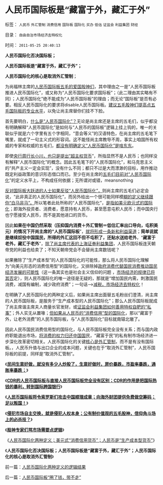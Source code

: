 # 人民币国际板是“藏富于外，藏汇于外”

标签： `人民币` `外汇管制` `消费信用` `国际板` `国际化` `买办` `低估` `证监会` `利益集团` `财经` 

目录： `自由自治市场经济去特权化`

时间： `2011-05-25 20:40:13`

**人民币国际化否决国际板；**

**人民币国际板是“藏富于外，藏汇于外”；**

**人民币国际化的核心是取消外汇管制**；

为尚福林主席的[人民币国际板五毛的爱国股神们](../../../2010/11/29/国际板是最具卖国潜力的选手.md)，其中理由之一是“人民币国际板推进人民币国际化”，或又称为“人民币国际化要求国际板”；（此二理由其实略有不同）；人民币国际化”绝不能成为“人民币国际板”的理由；而无论“国际板”是否有必要。相反人民币国际化的要求将disable人民币国际板。[建议五毛股神们提高点五毛国际板的专业水平](../../../2009/10/21/人，鬼.md)，以免让尚主席替你们挂不下脸。

首先要明白，[什么是“人民币国际化”？](../../../2009/4/5/人民币国际化条件和黄宗羲定律综合症金标准.md)无论是尚主席还是主席的五毛们，似乎都没有明确解释“人民币国际化”是如何与“人民币的国际板”逻辑上挂上钩的，唯一的关联似乎就是六个字里有五个字相同，“意会等义”的汉语特色，在尚主席的五毛笔下嘴里，就成了一句主义式的形容词。这不能怪尚主席教导不周，事实上咱国所有权威的专家和权威的五毛们，[都没有明确定义“人民币国际化”是啥东东](../../../2009/6/30/人民币国际化可能是中国百姓利益的噩耗.md)。

即使[央行周行长小川，也只是提出“超主权货币](../../../2009/3/29/外汇投资管理办法;保障房的厕所;周小川新瓶旧酒笨主意.md)”，所指显然不是人民币；也同样没有解释“人民币国际化”的概念。因此五毛笔下的“人民币国际化”，和马克思主义的“共产主义一定会实现”，没有什么不同；都只不过是大而漂渺的目标，用作推动既定利益政策的意识形态借口而已。至少在尚主席的[五毛们目前对“人民币国际化](../../../2011/5/18/否定市场的五毛股神信仰什么？.md)”的定义水平上，不构成任何依据；无所谓对或错，meansnothing

[反对国际板大跃进的人士如果反驳“人民币国际化”，](../../../2009/7/4/人民币国际化只能是大跃进式的白日梦.md)则尚主席的五毛们必定会说，“此非真正的人民币国际化”，而另外给出一个很可能同样模[糊的定义继续跟你“白马非马”。](../../../2010/1/9/“白马非马”与辩证法和实证和科学理论.md)所以笔者此处所称的“人民币国际化”，[是指如美元欧元式的国际化](../../../2010/11/29/欧元含金量的不足和蒙代尔的“妙计”；.md)；即海外投资者、消费者，愿意持有人民币，甚至愿意屯积人民币；而中国央行也宁愿接受人民币，而不是其他进口的货币。

因此**如果在中国仍然采取（压抑国内消费＋外汇管制＝低估汇率出口导向，屯积美元）的情况下开尚主席的“人民币国际板**”，[就将形成一条新和利益渠道](../../../2011/5/19/人民币国际板，外汇管制下的腐败.md)；**简单说就是继续奴役中国国民，所得的外汇这回不但不屯积了，还贴水送给老外**，“**藏富于老外，藏汇于老外**”，[除了尚主席代表的上海证券利益集团](../../../2011/5/12/CDR的人民币国际板也是该死的.md)，人民币国际板连天朝帝党的利益也给卖了；不知天朝帝党会不会替尚主席数钱呢？

如果撇除了“生产成本型”的人民币国际化的可能性，那么将人民币国际化理解为“向美元形态的消费信用型”的国际化，又排除掉[政府消费代替国民消费推动国民经济发展的可能性](../../../2010/3/27/生产的价值是消费者的体验；政府无法代替.md)（这一条其实也是社会主义信仰的问题 ，[市场经济的规律已将其否](../../../2011/1/19/米塞斯原理与百年中国历史错误.md)定），则人民币国际化的唯一途径是无疑的，那就是“增加国民内需，刺激国民消费，减国有编制，减少政府消费”；一句话——>[减税，市场经济去特权化](../../../2010/10/1/拨乱反正就会有“失去的几十年”——＞比亡国强！.md)！

在明确了人民币国际化的两种定义后，如果尚主席出面替五毛粉丝们澄清，尚主席的人民币国际板，是服务于“生产成本型的人民币国际化”；那么人民币国际板就成了尚主席谐主席夫人商量长官发财，或[证监会利益集团如何善用特权自肥的“私事”](../../../2009/8/2/行政监管无法减少腐败，无法控制特权最大化定律.md)；外人实无从置喙；[但如果从人民币的“消费信用”型的国际化](../../../2010/11/29/美元仍然是世界上含金量最高的货币.md)，那以“藏富于外，让老外消费”的人民币国际板，与“人民币国际化”目标就南辕北辙了。

因此人民币国民消费信用型的国际化，与人民币国际板完全没有关系；而与国内政府职能退出市场，[将消费的权力归还中国国](../../../2010/5/30/价值守衡定律：满足消费的GDP才有价值.md)民，“藏富于民”的私有制市场经济进一步深化改革密切相关。人民币国际化的关键[核心是外汇管制](../../../2011/4/21/外汇管制中的人民币黄金价格.md)，而不是有没有国际板。，人民币升值与出口企业的成本问题，关键也在于“取消外汇管制”，人民币国际板的前提，同样是“取消外汇管制”。

《[**民间生意好做，就没有多少人炒股了，生意好做时，房价暴跌，市盈率暴跌，通胀率暴跌；**](../../../2011/5/11/生意好做自然房价暴跌，市盈率暴跌.md)》

《[**CDR的人民币国际板与直接人民币国际板完全没有区别；CDR的作用是把国际热钱的暴利，转到国际跨国银行**](../../../2011/5/12/CDR的人民币国际板也是该死的.md)》

《[**人民币国际板将令索罗斯们攻击中国顺理成章；向海外财团提供免费做空筹码；足以叛国！**](../../../2011/5/16/人民币国际板逻辑后果和利益动机.md)》

《[**侵犯市场自主交换，就是侵犯人权本身；公有制价值观的五毛股神，信仰角斗场上的必杀技？**](../../../2011/5/18/否定市场的五毛股神信仰什么？.md)》

《[**股神专家们骂市场需要点逻辑**](../../../2011/5/20/股神专家们骂市场需要点逻辑.md)》

《[人民币国际化两种定义；美元式“消费信用货币”；人民币是“生产成本型货币”](../../../2011/5/25/人民币国际化两种定义的逻辑结果.md)》

《**人民币国际化否决国际板；人民币国际板是“藏富于外，藏汇于外”；人民币国际化的核心是取消外汇管制**》



前一篇：[人民币国际化两种定义的逻辑结果](../../../2011/5/25/人民币国际化两种定义的逻辑结果.md)

后一篇：[人民币国际板“圈了钱，带不走”](../../../2011/5/25/人民币国际板“圈了钱，带不走”.md)